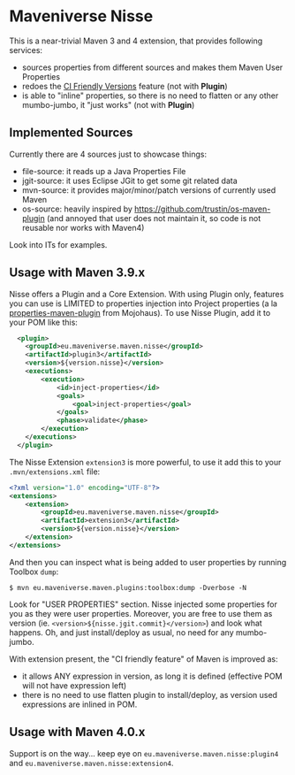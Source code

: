 # Maveniverse Nisse

This is a near-trivial Maven 3 and 4 extension, that provides following services:
* sources properties from different sources and makes them Maven User Properties
* redoes the [CI Friendly Versions](https://maven.apache.org/maven-ci-friendly.html) feature (not with **Plugin**)
* is able to "inline" properties, so there is no need to flatten or any other mumbo-jumbo, it "just works" (not with **Plugin**)

## Implemented Sources

Currently there are 4 sources just to showcase things:
* file-source: it reads up a Java Properties File
* jgit-source: it uses Eclipse JGit to get some git related data
* mvn-source: it provides major/minor/patch versions of currently used Maven
* os-source: heavily inspired by https://github.com/trustin/os-maven-plugin (and annoyed that user does not maintain it, so code is not reusable nor works with Maven4) 

Look into ITs for examples.

## Usage with Maven 3.9.x

Nisse offers a Plugin and a Core Extension. With using Plugin only, features you can use is LIMITED to properties
injection into Project properties (a la [properties-maven-plugin](https://www.mojohaus.org/properties-maven-plugin/) from Mojohaus).
To use Nisse Plugin, add it to your POM like this:

```xml
  <plugin>
    <groupId>eu.maveniverse.maven.nisse</groupId>
    <artifactId>plugin3</artifactId>
    <version>${version.nisse}</version>
    <executions>
        <execution>
            <id>inject-properties</id>
            <goals>
                <goal>inject-properties</goal>
            </goals>
            <phase>validate</phase>
        </execution>
    </executions>
  </plugin>
```

The Nisse Extension `extension3` is more powerful, to use it add this to your `.mvn/extensions.xml` file:

```xml
<?xml version="1.0" encoding="UTF-8"?>
<extensions>
    <extension>
        <groupId>eu.maveniverse.maven.nisse</groupId>
        <artifactId>extension3</artifactId>
        <version>${version.nisse}</version>
    </extension>
</extensions>
```

And then you can inspect what is being added to user properties by running Toolbox `dump`:

```
$ mvn eu.maveniverse.maven.plugins:toolbox:dump -Dverbose -N
```

Look for "USER PROPERTIES" section. Nisse injected some properties for you as they were user properties.
Moreover, you are free to use them as version (ie. `<version>${nisse.jgit.commit}</version>`) and look
what happens. Oh, and just install/deploy as usual, no need for any mumbo-jumbo.

With extension present, the "CI friendly feature" of Maven is improved as:
* it allows ANY expression in version, as long it is defined (effective POM will not have expression left)
* there is no need to use flatten plugin to install/deploy, as version used expressions are inlined in POM.

## Usage with Maven 4.0.x

Support is on the way... keep eye on `eu.maveniverse.maven.nisse:plugin4` and `eu.maveniverse.maven.nisse:extension4`.
